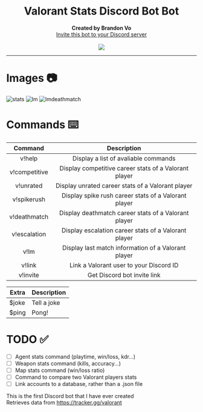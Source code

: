 <h1 align="center">Valorant Stats Discord Bot Bot</h1>
<p align="center">
  <b>Created by Brandon Vo</b><br>
  <a href="https://discord.com/api/oauth2/authorize?client_id=833535533287866398&permissions=2417093728&scope=bot">Invite this bot to your Discord server</a> 
  <br><br>
  <img src="https://static.wikia.nocookie.net/valorant/images/b/b5/Precision_Spray.gif/revision/latest/scale-to-width-down/250?cb=20210110011244">
</p>

---
# Images 📷
![stats](https://user-images.githubusercontent.com/76707560/117216117-44da7300-adcd-11eb-9ad8-3681d30fa005.png)
![lm](https://user-images.githubusercontent.com/76707560/117197555-f2da2300-adb5-11eb-9bd1-024281472275.png)
![lmdeathmatch](https://user-images.githubusercontent.com/76707560/117216135-499f2700-adcd-11eb-84d3-7be064905268.png)


# Commands ⌨️
| Command        | Description    | 
| :-----------: | :--------: | 
| v!help      | Display a list of avaliable commands      | 
| v!competitive    | Display competitive career stats of a Valorant player | 
| v!unrated     | Display unrated career stats of a Valorant player | 
| v!spikerush    | Display spike rush career stats of a Valorant player | 
| v!deathmatch    | Display deathmatch career stats of a Valorant player | 
| v!escalation    | Display escalation career stats of a Valorant player | 
| v!lm      | Display last match information of a Valorant player |  
| v!link | Link a Valorant user to your Discord ID    |
| v!invite | Get Discord bot invite link |

| Extra        | Description    | 
| ------------- |-------------| 
| $joke      | Tell a joke      | 
| $ping      | Pong!             | 

# TODO ✅
- [ ] Agent stats command (playtime, win/loss, kdr...)
- [ ] Weapon stats command (kills, accuracy...)
- [ ] Map stats command (win/loss ratio)
- [ ] Command to compare two Valorant players stats
- [ ] Link accounts to a database, rather than a .json file

This is the first Discord bot that I have ever created  
Retrieves data from https://tracker.gg/valorant
